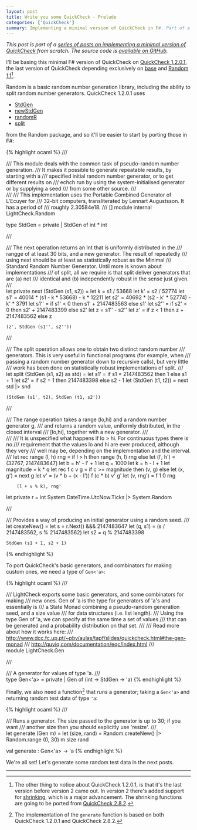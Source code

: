 ```yaml
---
layout: post
title: Write you some QuickCheck - Prelude
categories: ['QuickCheck']
summary: Implementing a minimal version of QuickCheck in F#. Part of a series of posts on implementing a minimal version of QuickCheck from scratch.
---
```


*This post is part of a [series of posts on implementing a minimal version of QuickCheck](/2016/02/08/write-you-some-quickcheck/) from scratch. The source code is [available on GitHub](https://gist.github.com/moodmosaic/65c576732722b3b7a200).*

I'll be basing this minimal F# version of QuickCheck on [QuickCheck 1.2.0.1](https://hackage.haskell.org/package/QuickCheck-1.2.0.1), the last version of QuickCheck depending exclusively on [base](https://hackage.haskell.org/package/base) and [Random 1.1](https://hackage.haskell.org/package/random-1.1)[^1].

Random is a basic random number generation library, including the ability to split random number generators. QuickCheck 1.2.0.1 uses
 
 * [StdGen](https://hackage.haskell.org/package/random-1.1/docs/src/System-Random.html#StdGen)
 * [newStdGen](https://hackage.haskell.org/package/random-1.1/docs/src/System-Random.html#newStdGen)
 * [randomR](https://hackage.haskell.org/package/random-1.1/docs/src/System-Random.html#randomIvalInteger)
 * [split](https://hackage.haskell.org/package/random-1.1/docs/src/System-Random.html#stdSplit)

from the Random package, and so it'll be easier to start by porting those in F#:

<!-- Until rouge highlights F# syntax, use OCaml -->
{% highlight ocaml %}
/// <summary>
/// This module deals with the common task of pseudo-random number generation.
/// It makes it possible to generate repeatable results, by starting with a
/// specified initial random number generator, or to get different results on
/// echch run by using the system-initialised generator or by supplying a seed
/// from some other source.
/// </summary>
/// <remarks>
/// This implementation uses the Portable Combined Generator of L'Ecuyer for
/// 32-bit computers, transliterated by Lennart Augustsson. It has a period of
/// roughly 2.30584e18.
/// </remarks>
[<AutoOpen>]
module internal LightCheck.Random

type StdGen =
    private
    | StdGen of int * int

/// <summary>
/// The next operation returns an Int that is uniformly distributed in the
/// rangge of at least 30 bits, and a new generator. The result of repeatedly
/// using next should be at least as statistically robust as the Minimal
/// Standard Random Number Generator. Until more is known about implementations
/// of split, all we require is that split deliver generators that are (a) not
/// identical and (b) independently robust in the sense just given.
/// </summary>
let private next (StdGen (s1, s2)) =
    let k    = s1 / 53668
    let k'   = s2 / 52774
    let s1'  = 40014 * (s1 - k * 53668)  - k * 12211
    let s2'  = 40692 * (s2 - k' * 52774) - k' * 3791
    let s1'' = if s1' < 0 then s1' + 2147483563 else s1'
    let s2'' = if s2' < 0 then s2' + 2147483399 else s2'
    let z    = s1'' - s2''
    let z'   = if z < 1 then z + 2147483562 else z

    (z', StdGen (s1'', s2''))

/// <summary>
/// The split operation allows one to obtain two distinct random number
/// generators. This is very useful in functional programs (for example, when
/// passing a random number generator down to recursive calls), but very little
/// work has been done on statistically robust implementations of split.
/// </summary>
let split (StdGen (s1, s2) as std) =
    let s1' = if s1 = 2147483562 then 1 else s1 + 1
    let s2' = if s2 = 1 then 2147483398 else s2 - 1
    let (StdGen (t1, t2)) = next std |> snd

    (StdGen (s1', t2), StdGen (t1, s2'))

/// <summary>
/// The range operation takes a range (lo,hi) and a random number generator g,
/// and returns a random value, uniformly distributed, in the closed interval
/// [lo,hi], together with a new generator.
/// </summary>
/// <remarks>
/// It is unspecified what happens if lo > hi. For continuous types there is no
/// requirement that the values lo and hi are ever produced, although they very
/// well may be, depending on the implementation and the interval.
/// </remarks>
let rec range (l, h) rng =
    if l > h then range (h, l) rng
    else
        let (l', h')    = (32767, 2147483647)
        let b           = h' - l' + 1
        let q           = 1000
        let k           = h - l + 1
        let magnitude   = k * q
        let rec f c v g =
            if c >= magnitude then (v, g)
            else
                let (x, g') = next g
                let v'      = (v * b + (x - l'))
                f (c * b) v' g'
        let (v, rng') = f 1 0 rng

        (l + v % k), rng'

let private r = int System.DateTime.UtcNow.Ticks |> System.Random

/// <summary>
/// Provides a way of producing an initial generator using a random seed.
/// </summary>
let createNew() =
    let s       = r.Next() &&& 2147483647
    let (q, s1) = (s / 2147483562, s % 2147483562)
    let s2      = q % 2147483398

    StdGen (s1 + 1, s2 + 1)
{% endhighlight %}

To port QuickCheck's basic generators, and combinators for making custom ones, we need a type of `Gen<'a>`:

<!-- Until rouge highlights F# syntax, use OCaml -->
{% highlight ocaml %}
/// <summary>
/// LightCheck exports some basic generators, and some combinators for making
/// new ones. Gen of 'a is the type for generators of 'a's and essentially is
/// a State Monad combining a pseudo-random generation seed, and a size value
/// for data structures (i.e. list length).
/// Using the type Gen of 'a, we can specify at the same time a set of values
/// that can be generated and a probability distribution on that set.
///
/// Read more about how it works here:
/// http://www.dcc.fc.up.pt/~pbv/aulas/tapf/slides/quickcheck.html#the-gen-monad
/// http://quviq.com/documentation/eqc/index.html
/// </summary>
module LightCheck.Gen

/// <summary>
/// A generator for values of type 'a.
/// </summary>
type Gen<'a> =
    private
    | Gen of (int -> StdGen -> 'a)
{% endhighlight %}

Finally, we also need a function[^2] that *runs* a generator; taking a `Gen<'a>` and returning random test data of type `'a`:

<!-- Until rouge highlights F# syntax, use OCaml -->
{% highlight ocaml %}
/// <summary>
/// Runs a generator. The size passed to the generator is up to 30; if you want
/// another size then you should explicitly use 'resize'.
/// </summary>
let generate (Gen m) =
    let (size, rand) = Random.createNew() |> Random.range (0, 30)
    m size rand

val generate : Gen<'a> -> 'a
{% endhighlight %}

We're all set! Let's generate some random test data in the next posts.

---

[^1]: The other thing to notice about QuickCheck 1.2.0.1, is that it's the last version before version 2 came out. In version 2 there's added support for [shrinking](http://www.dcc.fc.up.pt/~pbv/aulas/tapf/slides/quickcheck.html#shrinking), which is a major advancement. The shrinking functions are going to be ported from [QuickCheck 2.8.2](https://hackage.haskell.org/package/QuickCheck-2.8.2).

[^2]: The implementation of the `generate` function is based on both QuickCheck 1.2.0.1 and QuickCheck 2.8.2.